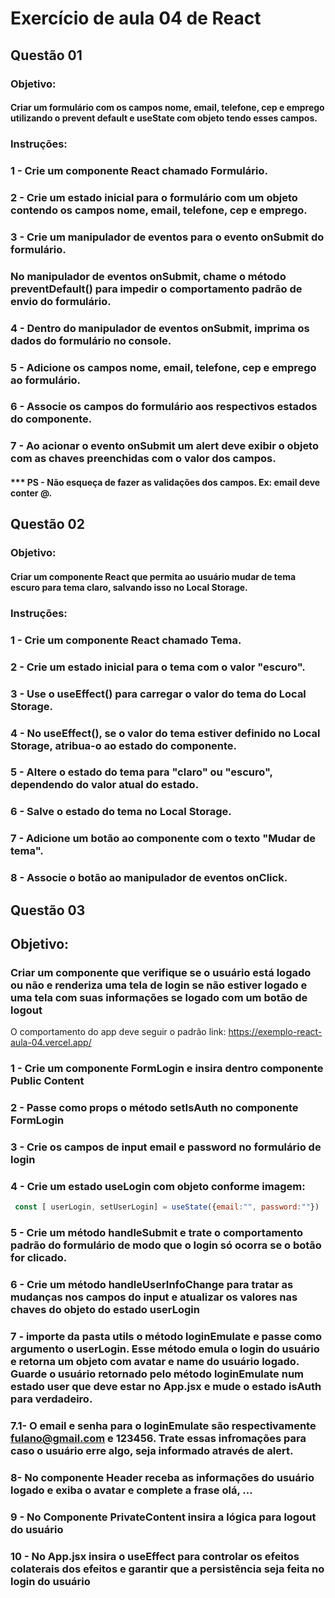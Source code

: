 # Exercício de aula 04 de React
## Questão 01 
### Objetivo:

#### Criar um formulário com os campos nome, email, telefone, cep e emprego utilizando o prevent default e useState com objeto tendo esses campos.

### Instruções:

### 1 - Crie um componente React chamado Formulário.
### 2 - Crie um estado inicial para o formulário com um objeto contendo os campos nome, email, telefone, cep e emprego.
### 3 - Crie um manipulador de eventos para o evento onSubmit do formulário.
### No manipulador de eventos onSubmit, chame o método preventDefault() para impedir o comportamento padrão de envio do formulário.
### 4 - Dentro do manipulador de eventos onSubmit, imprima os dados do formulário no console.
### 5 - Adicione os campos nome, email, telefone, cep e emprego ao formulário.
### 6 - Associe os campos do formulário aos respectivos estados do componente.
### 7 - Ao acionar o evento onSubmit um alert deve exibir o objeto com as chaves preenchidas com o valor dos campos.
#### *** PS - Não esqueça de fazer as validações dos campos. Ex: email deve conter @.

## Questão 02 

### Objetivo:

#### Criar um componente React que permita ao usuário mudar de tema escuro para tema claro, salvando isso no Local Storage.

### Instruções:

### 1 - Crie um componente React chamado Tema.
### 2 - Crie um estado inicial para o tema com o valor "escuro".
### 3 - Use o useEffect() para carregar o valor do tema do Local Storage.
### 4 - No useEffect(), se o valor do tema estiver definido no Local Storage, atribua-o ao estado do componente.
### 5 - Altere o estado do tema para "claro" ou "escuro", dependendo do valor atual do estado.
### 6 - Salve o estado do tema no Local Storage.
### 7 - Adicione um botão ao componente com o texto "Mudar de tema".
### 8 - Associe o botão ao manipulador de eventos onClick.


## Questão 03 

## Objetivo:

### Criar um componente que verifique se o usuário está logado ou não e renderiza uma tela de login se não estiver logado e uma tela com suas informações se logado com um botão de logout 

O comportamento do app deve seguir o padrão 
link: https://exemplo-react-aula-04.vercel.app/

### 1 - Crie um componente FormLogin e insira dentro componente Public Content
### 2 - Passe como props o método setIsAuth no componente FormLogin
### 3 - Crie os campos de input email e password no formulário de login
### 4 - Crie um estado useLogin com objeto conforme imagem:
``` javascript 
 const [ userLogin, setUserLogin] = useState({email:"", password:""})
```
### 5 - Crie um método handleSubmit e trate o comportamento padrão do formulário de modo que o login só ocorra se o botão for clicado.

### 6 - Crie um método handleUserInfoChange para tratar as mudanças nos campos do input e atualizar os valores nas chaves do objeto do estado userLogin

### 7 - importe da pasta utils o método loginEmulate e passe como argumento o userLogin. Esse método emula o login do usuário e retorna um objeto com avatar e name do usuário logado. Guarde o usuário retornado pelo método loginEmulate num estado user que deve estar no App.jsx e mude o estado isAuth para verdadeiro.
### 7.1- O email e senha para o loginEmulate são respectivamente fulano@gmail.com e 123456. Trate essas infromações para caso o usuário erre algo, seja informado através de alert.

### 8-  No componente Header receba as informações do usuário logado e exiba o avatar e complete a frase olá, ...
### 9 - No Componente PrivateContent insira a lógica para logout do usuário 
### 10 - No App.jsx insira o useEffect para controlar os efeitos colaterais dos efeitos e garantir que a persistência seja feita no login do usuário 
